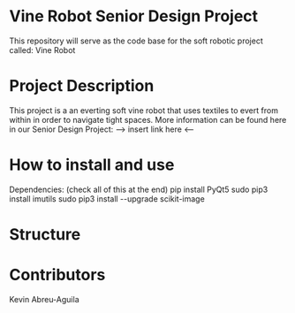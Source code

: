 # Vine Robot Senior Design Project 
This repository will serve as the code base for the soft robotic project 
called: Vine Robot

# Project Description
This project is a an everting soft vine robot that uses textiles to evert from 
within in order to navigate tight spaces. More information can be found here 
in our Senior Design Project:
 --> insert link here <--

# How to install and use
Dependencies: (check all of this at the end)
pip install PyQt5
sudo pip3 install imutils
sudo pip3 install --upgrade scikit-image


# Structure

# Contributors 
Kevin Abreu-Aguila
